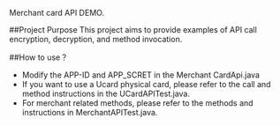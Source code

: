 Merchant card API DEMO.

##Project Purpose
This project aims to provide examples of API call encryption, decryption, and method invocation.

##How to use？

* Modify the APP-ID and APP_SCRET in the Merchant CardApi.java
* If you want to use a Ucard physical card, please refer to the call and method instructions in the UCardAPITest.java.
* For merchant related methods, please refer to the methods and instructions in MerchantAPITest.java.
